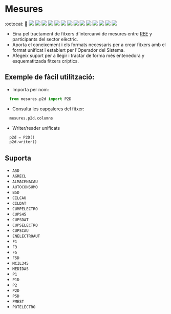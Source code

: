 # Mesures

:octocat: :hammer:
![](https://github.com/gisce/mesures/actions/workflows/python2.7-app.yml/badge.svg)
![](https://github.com/gisce/mesures/actions/workflows/python2.7-app.yml)
![](https://github.com/gisce/mesures/actions/workflows/python3.6-app.yml/badge.svg)
![](https://github.com/gisce/mesures/actions/workflows/python3.6-app.yml)
![](https://github.com/gisce/mesures/actions/workflows/python3.7-app.yml/badge.svg)
![](https://github.com/gisce/mesures/actions/workflows/python3.7-app.yml)
![](https://github.com/gisce/mesures/actions/workflows/python3.8-app.yml/badge.svg)
![](https://github.com/gisce/mesures/actions/workflows/python3.8-app.yml)
![](https://github.com/gisce/mesures/actions/workflows/python3.9-app.yml/badge.svg)
![](https://github.com/gisce/mesures/actions/workflows/python3.9-app.yml)
![](https://github.com/gisce/mesures/actions/workflows/python3.10-app.yml/badge.svg)
![](https://github.com/gisce/mesures/actions/workflows/python3.10-app.yml)
![](https://github.com/gisce/mesures/actions/workflows/python3.11-app.yml/badge.svg)
![](https://github.com/gisce/mesures/actions/workflows/python3.11-app.yml)

- Eina pel tractament de fitxers d'intercanvi de mesures entre [REE](https://www.ree.es) y participants del sector elèctric.
- Aporta el coneixement i els formats necessaris per a crear fitxers amb el format unificat i establert per l'Operador del Sistema.
- Afegeix suport per a llegir i tractar de forma més entenedora y esquematitzada fitxers críptics.

## Exemple de fàcil utilització:

- Importa per nom:
```python
  from mesures.p2d import P2D
```

- Consulta les capçaleres del fitxer:
```python
  mesures.p2d.columns
```

- Writer/reader unificats
```python
  p2d = P2D()
  p2d.writer()
```
## Suporta
- `A5D`
- `AGRECL`
- `ALMACENACAU`
- `AUTOCONSUMO`
- `B5D`
- `CILCAU`
- `CILDAT`
- `CUMPELECTRO`
- `CUPS45`
- `CUPSDAT`
- `CUPSELECTRO`
- `CUPSCAU`
- `ENELECTROAUT`
- `F1`
- `F3`
- `F5`
- `F5D`
- `MCIL345`
- `MEDIDAS`
- `P1`
- `P1D`
- `P2`
- `P2D`
- `P5D`
- `PMEST`
- `POTELECTRO`

